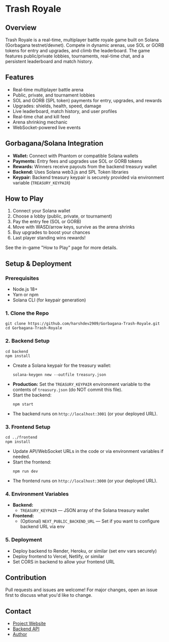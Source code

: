 # Trash Royale

## Overview
Trash Royale is a real-time, multiplayer battle royale game built on Solana (Gorbagana testnet/devnet). Compete in dynamic arenas, use SOL or GORB tokens for entry and upgrades, and climb the leaderboard. The game features public/private lobbies, tournaments, real-time chat, and a persistent leaderboard and match history.

## Features
- Real-time multiplayer battle arena
- Public, private, and tournament lobbies
- SOL and GORB (SPL token) payments for entry, upgrades, and rewards
- Upgrades: shields, health, speed, damage
- Live leaderboard, match history, and user profiles
- Real-time chat and kill feed
- Arena shrinking mechanic
- WebSocket-powered live events

## Gorbagana/Solana Integration
- **Wallet:** Connect with Phantom or compatible Solana wallets
- **Payments:** Entry fees and upgrades use SOL or GORB tokens
- **Rewards:** Winners receive payouts from the backend treasury wallet
- **Backend:** Uses Solana web3.js and SPL Token libraries
- **Keypair:** Backend treasury keypair is securely provided via environment variable (`TREASURY_KEYPAIR`)

## How to Play
1. Connect your Solana wallet
2. Choose a lobby (public, private, or tournament)
3. Pay the entry fee (SOL or GORB)
4. Move with WASD/arrow keys, survive as the arena shrinks
5. Buy upgrades to boost your chances
6. Last player standing wins rewards!

See the in-game "How to Play" page for more details.

## Setup & Deployment

### Prerequisites
- Node.js 18+
- Yarn or npm
- Solana CLI (for keypair generation)

### 1. Clone the Repo
```
git clone https://github.com/harshdev2909/Gorbagana-Trash-Royale.git
cd Gorbagana-Trash-Royale
```

### 2. Backend Setup
```
cd backend
npm install
```
- Create a Solana keypair for the treasury wallet:
  ```
  solana-keygen new --outfile treasury.json
  ```
- **Production:** Set the `TREASURY_KEYPAIR` environment variable to the contents of `treasury.json` (do NOT commit this file).
- Start the backend:
  ```
  npm start
  ```
- The backend runs on `http://localhost:3001` (or your deployed URL).

### 3. Frontend Setup
```
cd ../frontend
npm install
```
- Update API/WebSocket URLs in the code or via environment variables if needed.
- Start the frontend:
  ```
  npm run dev
  ```
- The frontend runs on `http://localhost:3000` (or your deployed URL).

### 4. Environment Variables
- **Backend:**
  - `TREASURY_KEYPAIR` — JSON array of the Solana treasury wallet
- **Frontend:**
  - (Optional) `NEXT_PUBLIC_BACKEND_URL` — Set if you want to configure backend URL via env

### 5. Deployment
- Deploy backend to Render, Heroku, or similar (set env vars securely)
- Deploy frontend to Vercel, Netlify, or similar
- Set CORS in backend to allow your frontend URL

## Contribution
Pull requests and issues are welcome! For major changes, open an issue first to discuss what you'd like to change.

## Contact
- [Project Website](https://trash-royale.vercel.app/)
- [Backend API](https://trash-royale.onrender.com/)
- [Author](https://github.com/harshdev2909) 